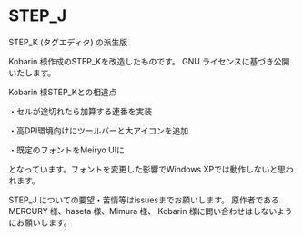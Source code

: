 # STEP_J
STEP_K (タグエディタ) の派生版

Kobarin 様作成のSTEP_Kを改造したものです。
GNU ライセンスに基づき公開いたします。 

Kobarin 様STEP_Kとの相違点

・セルが途切れたら加算する連番を実装

・高DPI環境向けにツールバーと大アイコンを追加

・既定のフォントをMeiryo UIに

となっています。フォントを変更した影響でWindows XPでは動作しないと思われます。

STEP_J についての要望・苦情等はissuesまでお願いします。
原作者である MERCURY 様、haseta 様、Mimura 様、 Kobarin 様に問い合わせはしないようにお願いします。
